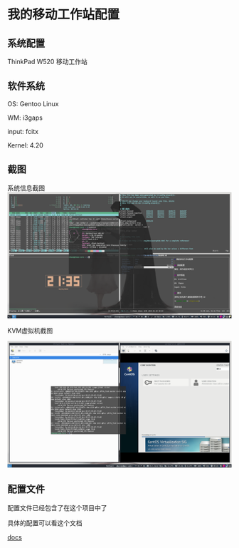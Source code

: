 # 我的移动工作站配置

## 系统配置

ThinkPad W520 移动工作站


## 软件系统

OS: Gentoo Linux

WM: i3gaps

input: fcitx

Kernel: 4.20
## 截图

系统信息截图
![systeminfo](img/system-info.png)


KVM虚拟机截图

![kvm](img/kvm.png)


## 配置文件

配置文件已经包含了在这个项目中了

具体的配置可以看这个文档

[docs](./docs/install.md)
